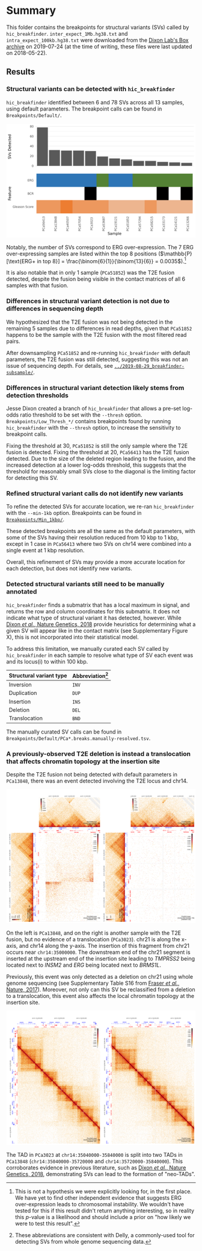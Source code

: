 # Summary

This folder contains the breakpoints for structural variants (SVs) called by `hic_breakfinder`.
`inter_expect_1Mb.hg38.txt` and `intra_expect_100kb.hg38.txt` were downloaded from the [Dixon Lab's Box archive](https://salkinstitute.app.box.com/s/m8oyv2ypf8o3kcdsybzcmrpg032xnrgx) on 2019-07-24 (at the time of writing, these files were last updated on 2018-05-22).

## Results

### Structural variants can be detected with `hic_breakfinder`

`hic_breakfinder` identified between 6 and 78 SVs across all 13 samples, using default parameters.
The breakpoint calls can be found in `Breakpoints/Default/`.

![Detected SVs](Plots/counted-breakpoints.png)

Notably, the number of SVs correspond to ERG over-expression.
The 7 ERG over-expressing samples are listed within the top 8 positions ($\mathbb{P}[\text{ERG+ in top 8}] = \frac{\binom{6}{1}}{\binom{13}{6}} = 0.0035$).[^1]

It is also notable that in only 1 sample (`PCa51852`) was the T2E fusion detected, despite the fusion being visible in the contact matrices of all 6 samples with that fusion.

### Differences in structural variant detection is not due to differences in sequencing depth

We hypothesized that the T2E fusion was not being detected in the remaining 5 samples due to differences in read depths, given that `PCa51852` happens to be the sample with the T2E fusion with the most filtered read pairs.

After downsampling `PCa51852` and re-running `hic_breakfinder` with default parameters, the T2E fusion was still detected, suggesting this was not an issue of sequencing depth.
For details, see [`../2019-08-29_breakfinder-subsample/`](../2019-08-29_breakfinder-subsample/).

### Differences in structural variant detection likely stems from detection thresholds

Jesse Dixon created a branch of `hic_breakfinder` that allows a pre-set log-odds ratio threshold to be set with the `--thresh` option.
`Breakpoints/Low_Thresh_*/` contains breakpoints found by running `hic_breakfinder` with the `--thresh` option, to increase the sensitivity to breakpoint calls.

Fixing the threshold at 30, `PCa51852` is still the only sample where the T2E fusion is detected.
Fixing the threshold at 20, `PCa56413` has the T2E fusion detected.
Due to the size of the deleted region leading to the fusion, and the increased detection at a lower log-odds threshold, this suggests that the threshold for reasonably small SVs close to the diagonal is the limiting factor for detecting this SV.

### Refined structural variant calls do not identify new variants

To refine the detected SVs for accurate location, we re-ran `hic_breakfinder` with the `--min-1kb` option.
Breakpoints can be found in [`Breakpoints/Min_1kbp/`](Breakpoints/Min_1kbp/).

These detected breakpoints are all the same as the default parameters, with some of the SVs having their resolution reduced from 10 kbp to 1 kbp, except in 1 case in `PCa56413` where two SVs on chr14 were combined into a single event at 1 kbp resolution.

Overall, this refinement of SVs may provide a more accurate location for each detection, but does not identify new variants.

### Detected structural variants still need to be manually annotated

`hic_breakfinder` finds a submatrix that has a local maximum in signal, and returns the row and column coordinates for this submatrix.
It does not indicate what type of structural variant it has detected, however.
While [Dixon _et al._, Nature Genetics, 2018](https://doi.org/10.1038/s41588-018-0195-8) provide heuristics for determining what a given SV will appear like in the contact matrix (see Supplementary Figure X), this is not incorporated into their statistical model.

To address this limitation, we manually curated each SV called by `hic_breakfinder` in each sample to resolve what type of SV each event was and its locus(i) to within 100 kbp.

| Structural variant type | Abbreviation[^2] |
| ----------------------- | ---------------- |
| Inversion               | `INV`            |
| Duplication             | `DUP`            |
| Insertion               | `INS`            |
| Deletion                | `DEL`            |
| Translocation           | `BND`            |

The manually curated SV calls can be found in `Breakpoints/Default/PCa*.breaks.manually-resolved.tsv`.

### A previously-observed T2E deletion is instead a translocation that affects chromatin topology at the insertion site

Despite the T2E fusion not being detected with default parameters in `PCa13848`, there was an event detected involving the T2E locus and chr14.

![T2E translocation in PCa13848](Plots/PCa13848.T2E.translocation.png)

On the left is `PCa13848`, and on the right is another sample with the T2E fusion, but no evidence of a translocation (`PCa3023`).
chr21 is along the x-axis, and chr14 along the y-axis.
The insertion of this fragment from chr21 occurs near `chr14:35000000`.
The downstream end of the chr21 segment is inserted at the upstream end of the insertion site leading to _TMPRSS2_ being located next to _INSM2_ and _ERG_ being located next to _BRMS1L_.

Previously, this event was only detected as a deletion on chr21 using whole genome sequencing (see Supplementary Table S16 from [Fraser _et al._, Nature, 2017](https://doi.org/10.1038/nature20788)).
Moreover, not only can this SV be reclassified from a deletion to a translocation, this event also affects the local chromatin topology at the insertion site.

![T2E translocation insertion site topology](Plots/PCa13848.T2E.insertion.png)

The TAD in `PCa3023` at `chr14:35040000-35840000` is split into two TADs in `PCa13848` (`chr14:35040000-35720000` and `chr14:35720000-35840000`).
This corroborates evidence in previous literature, such as [Dixon _et al._, Nature Genetics, 2018](https://doi.org/10.1038/s41588-018-0195-8), demonstrating SVs can lead to the formation of "neo-TADs".

[^1]: This is not a hypothesis we were explicitly looking for, in the first place. We have yet to find other independent evidence that suggests ERG over-expression leads to chromosomal instability. We wouldn't have tested for this if this result didn't return anything interesting, so in reality this _p_-value is a likelihood and should include a prior on "how likely we were to test this result".

[^2]: These abbreviations are consistent with Delly, a commonly-used tool for detecting SVs from whole genome sequencing data.

